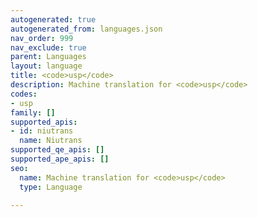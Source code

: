 ```yaml
---
autogenerated: true
autogenerated_from: languages.json
nav_order: 999
nav_exclude: true
parent: Languages
layout: language
title: <code>usp</code>
description: Machine translation for <code>usp</code>
codes:
- usp
family: []
supported_apis:
- id: niutrans
  name: Niutrans
supported_qe_apis: []
supported_ape_apis: []
seo:
  name: Machine translation for <code>usp</code>
  type: Language

---
```


